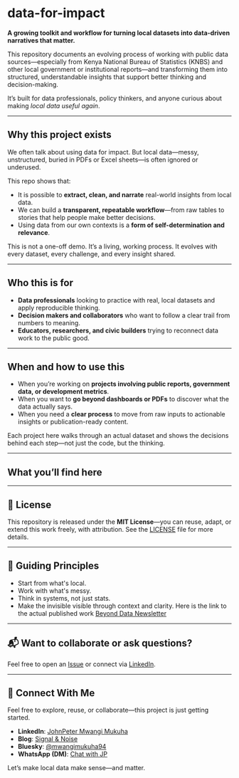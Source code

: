 # data-for-impact

**A growing toolkit and workflow for turning local datasets into data-driven narratives that matter.**

This repository documents an evolving process of working with public data sources—especially from Kenya National Bureau of Statistics (KNBS) and other local government or institutional reports—and transforming them into structured, understandable insights that support better thinking and decision-making.

It’s built for data professionals, policy thinkers, and anyone curious about making *local data useful again*.

---

## Why this project exists

We often talk about using data for impact. But local data—messy, unstructured, buried in PDFs or Excel sheets—is often ignored or underused.

This repo shows that:
- It is possible to **extract, clean, and narrate** real-world insights from local data.
- We can build a **transparent, repeatable workflow**—from raw tables to stories that help people make better decisions.
- Using data from our own contexts is a **form of self-determination and relevance**.

This is not a one-off demo. It’s a living, working process. It evolves with every dataset, every challenge, and every insight shared.

---

## Who this is for

- **Data professionals** looking to practice with real, local datasets and apply reproducible thinking.
- **Decision makers and collaborators** who want to follow a clear trail from numbers to meaning.
- **Educators, researchers, and civic builders** trying to reconnect data work to the public good.

---

## When and how to use this

- When you’re working on **projects involving public reports, government data, or development metrics**.
- When you want to **go beyond dashboards or PDFs** to discover what the data actually says.
- When you need a **clear process** to move from raw inputs to actionable insights or publication-ready content.

Each project here walks through an actual dataset and shows the decisions behind each step—not just the code, but the thinking.

---

## What you’ll find here



---

## 📌 License

This repository is released under the **MIT License**—you can reuse, adapt, or extend this work freely, with attribution. See the [LICENSE](./LICENSE) file for more details.


---

## 📌 Guiding Principles

- Start from what's local.  
- Work with what's messy.  
- Think in systems, not just stats.  
- Make the invisible visible through context and clarity. Here is the link to the actual published work [Beyond Data Newsletter](https://www.linkedin.com/pulse/kenyas-youth-labour-crisis-deeper-than-unemployment-johnpeter-mwangi-csdvf/)

---

## 📬 Want to collaborate or ask questions?

Feel free to open an [Issue](https://github.com/JPMwangi/data-for-impact/issues) or connect via [LinkedIn](https://www.linkedin.com/in/johnpeter-mwangi-73a22b93/).

---


## 💬 Connect With Me

Feel free to explore, reuse, or collaborate—this project is just getting started.

- **LinkedIn**: [JohnPeter Mwangi Mukuha](https://www.linkedin.com/in/johnpeter-mwangi-73a22b93/)
- **Blog**: [Signal & Noise](https://jpmwangimukuha.blogspot.com/)
- **Bluesky**: [@mwangimukuha94](https://bsky.app/profile/mwangimukuha94.bsky.social)
- **WhatsApp (DM)**: [Chat with JP](https://wa.link/28muqh)


Let’s make local data make sense—and matter.

